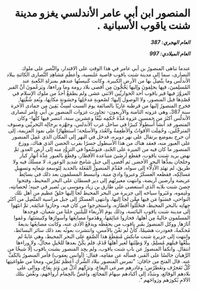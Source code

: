 <h1 dir="rtl">المنصور ابن أبي عامر الأندلسي يغزو مدينة شنت ياقوب الأسبانية .</h1>

<h5 dir="rtl">العام الهجري:  387

العام الميلادي: 997

</h5>

<p dir="rtl">عندما تناهى المنصورُ بن أبي عامر في هذا الوقتِ على الاقتدار، والنَّصر على ملوك النصارى، سما إلى مدينة شنت ياقوب قاصية غلبسية، وأعظَمِ مَشاهِدِ النَّصارى الكائنةِ ببلاد الأندلُس وما يتَّصِلُ بها من الأرضِ الكبيرة. وكانت كَنيستُها عندهم بمنزلةِ الكَعبةِ عند المُسلِمينَ، فبِها يحلِفونَ وإليها يَحُجُّونَ مِن أقصى بلاد رومة وما وراءها، ويَزعُمونَ أنَّ القبر المزوَّرَ فيها قبر ياقوب أحد الحواريِّين الاثني عشر, ولم يطمَعْ أحدٌ من ملوك الإسلام في قَصْدِها قبل المنصور، ولا الوصول إليها؛ لصُعوبةِ مَدخَلِها وخشونةِ مكانِها، وبُعدِ شُقَّتِها, فخرج المنصورُ إليها من قرطبة غازيًا بالصائفة يومَ السبت لسِتٍّ بَقِينَ مِن جمادى الآخرة سنة 387، وهي غزوته الثامنة والأربعون- تجاوزت غزوات المنصورِ بنِ أبي عامر لنصارى الأندلُس أكثَرَ من خمسين غزوة مُدَّةَ حُكمِه نيِّفًا وعشرين سنة، انتصر فيها كلِّها- وكان المنصور قد أنشأ أُسطولًا كبيرًا في ساحل غرب الأندلس، وجهَّزه برِجالِه البَحريِّين وصنوف المترجِّلين، وحُمِلَت الأقواتُ والأطعِمةُ والعُدَد والأسلحة؛ استظهارًا على نفوذ العزيمة، إلى أن خرج بموضع برتقال على نهر دويره، فدخل في النهر إلى المكان الذي عَمِلَ المنصور على العبور منه، فعقد هناك من هذا الأسطول جسرًا بقرب الحصن الذي هناك، ووزع المنصور ما كان فيه من الميرة على الجُندِ، فتوسَّعوا في التزوُّدِ منه إلى أرض العدو, ثمَّ نهض يريد شنت ياقوب، فقطع أرضَينَ متباعدة الأقطار، وقطَعَ بالعبور عِدَّة أنهار كبار وخلجان يمدُّها البحر الأخضر, ثم أفضى إلى جبلٍ شامخ شديدِ الوعورة، لا مسلَكَ فيه ولا طريقَ، لم تهتَدِ الأدِلَّاء إلى سواه، فقَدَّمَ المنصورُ الفَعَلة بالحديد لِتَوسعةِ شِعابِه وتسهيلِ مَسالِكِه، فقطعه العسكَرُ وعبروا واديَ منية، وانبسط المسلمون بعد ذلك في بسائِطَ عريضة وأرضين أريضة، وانتهت مغيرتُهم إلى دير قسطان على البحر المحيط، وفتحوا حِصنَ شنت بلايه الذي استعصى على طارق بن زياد وموسى بن نُصير في حينِه؛ لحصانتِه، وغَنِموه، وعَبَروا سياخه إلى جزيرة من البحر المحيط لجأ إليها خلقٌ عظيم من أهل تلك النواحي، فسَبَوا مَن فيها ممَّن لجأ إليها، وانتهى العسكَرُ إلى جبل مراسية المتَّصِل من أكثَرِ جِهاتِه بالبحر المحيط، فتخَلَّلوا أقطارَه، واستخرجوا من كان فيه، وحازوا غنائِمَه, ثمَّ انتَهَوا إلى مدينة شنت ياقوب البائسة، وذلك يومَ الأربعاء للَيلتينِ خلتا من شعبان، فوجدها المسلمون خاليةً مِن أهلها، فحازوا غنائِمَها، وهَدَموا مصانِعَها وأسوارَها وكنيسَتَها، وعَفوا آثارَها, ووكل المنصورُ بقَبرِ ياقوب من يحفَظُه ويدفَعُ الأذى عنه، وكانت مصانِعُها بديعةً مُحكَمةً، فغودرت هشيمًا، كأنْ لم تغْنَ بالأمسِ، وانتشرت بعوثُه بعد ذلك سائر البسائط، وانتهت إلى جزيرةِ شنت مانكش مُنقطَعَ هذا الصِّقعِ على البحر المحيط، وهي غايةٌ لم يبلُغْها قبلهم مُسلِمٌ، ولا وَطِئَتها لغير أهلها قَدَمٌ، فلم يكُنْ بعدها للخَيلِ مجالٌ، ولا وراءها انتقال. وانكفأ المنصورُ عن باب شنت ياقوب، ولم يجِد المنصور بشنت ياقوب إلَّا شيخًا من الرَّهبان جالسًا على القبر، فسأله عن مقامِه، فقال: (أوانس يعقوب) فأمر المنصورُ بالكَفِّ عنه. قال الفتح من خاقان: "تمرس المنصور ببلاد الشِّركِ أعظَمَ تَمَرُّس، ومحا من طواغيتِها كُلَّ تَعَجرُف وتغَطرُس؛ وغادرهم صرعى البِقاع، وترَكَهم أذَلَّ مِن وَتدٍ بِقاع، ووالى على بلادهم الوقائع، وسَدَّد إلى أكبادهم سِهامَ الفجائع، وأغصَّ بالحِمام أرواحَهم، ونغَّصَ بتلك الآلامِ بُكورَهم ورَواحَهم ".</p></br>
